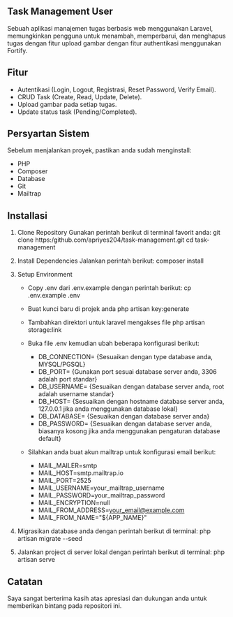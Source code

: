 ## Task Management User

Sebuah aplikasi manajemen tugas berbasis web menggunakan Laravel, memungkinkan pengguna untuk menambah, memperbarui, dan menghapus tugas dengan fitur upload gambar dengan fitur authentikasi menggunakan Fortify.

## Fitur

- Autentikasi (Login, Logout, Registrasi, Reset Password, Verify Email).
- CRUD Task (Create, Read, Update, Delete).
- Upload gambar pada setiap tugas.
- Update status task (Pending/Completed).

## Persyartan Sistem

Sebelum menjalankan proyek, pastikan anda sudah menginstall:

- PHP
- Composer
- Database
- Git
- Mailtrap

## Installasi

1. Clone Repository
    Gunakan perintah berikut di terminal favorit anda:
    git clone https:/github.com/apriyes204/task-management.git
    cd task-management
   
3. Install Dependencies
    Jalankan perintah berikut:
    composer install
   
5. Setup Environment
   
   - Copy .env dari .env.example dengan perintah berikut:
    cp .env.example .env

   - Buat kunci baru di projek anda
    php artisan key:generate

   - Tambahkan direktori untuk laravel mengakses file
    php artisan storage:link

   - Buka file .env kemudian ubah beberapa konfigurasi berikut:
        - DB_CONNECTION= {Sesuaikan dengan type database anda, MYSQL/PGSQL}
        - DB_PORT= {Gunakan port sesuai database server anda, 3306 adalah port standar}
        - DB_USERNAME= {Sesuaikan dengan database server anda, root adalah username standar}
        - DB_HOST= {Sesuaikan dengan hostname database server anda, 127.0.0.1 jika anda menggunakan database lokal}
        - DB_DATABASE= {Sesuaikan dengan database server anda}
        - DB_PASSWORD= {Sesuaikan dengan database server anda, biasanya kosong jika anda menggunakan pengaturan database default}

    - Silahkan anda buat akun mailtrap untuk konfigurasi email berikut:
        - MAIL_MAILER=smtp
        - MAIL_HOST=smtp.mailtrap.io
        - MAIL_PORT=2525
        - MAIL_USERNAME=your_mailtrap_username
        - MAIL_PASSWORD=your_mailtrap_password
        - MAIL_ENCRYPTION=null
        - MAIL_FROM_ADDRESS=your_email@example.com
        - MAIL_FROM_NAME="${APP_NAME}"

6. Migrasikan database anda dengan perintah berikut di terminal:
   php artisan migrate --seed

8. Jalankan project di server lokal dengan perintah berikut di terminal:
   php artisan serve

## Catatan
Saya sangat berterima kasih atas apresiasi dan dukungan anda untuk memberikan bintang pada repositori ini.
